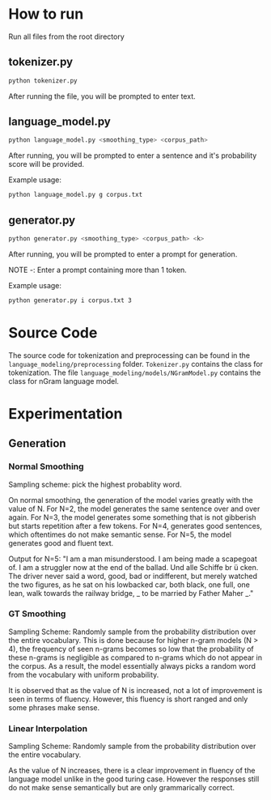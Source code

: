 # How to run
Run all files from the root directory
## tokenizer.py
```bash
python tokenizer.py
```
After running the file, you will be prompted to enter text.

## language_model.py
```bash
python language_model.py <smoothing_type> <corpus_path>
```
After running, you will be prompted to enter a sentence and it's probability score will be provided.

Example usage:
```bash
python language_model.py g corpus.txt
```

## generator.py
```bash
python generator.py <smoothing_type> <corpus_path> <k>
```
After running, you will be prompted to enter a prompt for generation.

NOTE -: Enter a prompt containing more than 1 token.

Example usage:
```bash
python generator.py i corpus.txt 3
```

# Source Code
The source code for tokenization and preprocessing can be found in the `language_modeling/preprocessing` folder. `Tokenizer.py` contains the class for tokenization. The file `language_modeling/models/NGramModel.py` contains the class for nGram language model.

# Experimentation
## Generation
### Normal Smoothing
Sampling scheme: pick the highest probablity word.

On normal smoothing, the generation of the model varies greatly with the value of N. For N=2, the model generates the same sentence over and over again. For N=3, the model generates some something that is not gibberish but starts repetition after a few tokens. For N=4, generates good sentences, which oftentimes do not make semantic sense. For N=5, the model generates good and fluent text.

Output for N=5: "I am a man misunderstood. I am being made a scapegoat of. I am a struggler now at the end of the ballad. Und alle Schiffe br ü cken. The driver never said a word, good, bad or indifferent, but merely watched the two figures, as he sat on his lowbacked car, both black, one full, one lean, walk towards the railway bridge, _ to be married by Father Maher _."

### GT Smoothing
Sampling Scheme: Randomly sample from the probability distribution over the entire vocabulary.
This is done because for higher n-gram models (N > 4), the frequency of seen n-grams becomes so low that the probability of these n-grams is negligible as compared to n-grams which do not appear in the corpus. As a result, the model essentially always picks a random word from the vocabulary with uniform probability.

It is observed that as the value of N is increased, not a lot of improvement is seen in terms of fluency. However, this fluency is short ranged and only some phrases make sense.

### Linear Interpolation
Sampling Scheme: Randomly sample from the probability distribution over the entire vocabulary.

As the value of N increases, there is a clear improvement in fluency of the language model unlike in the good turing case. However the responses still do not make sense semantically but are only grammarically correct.